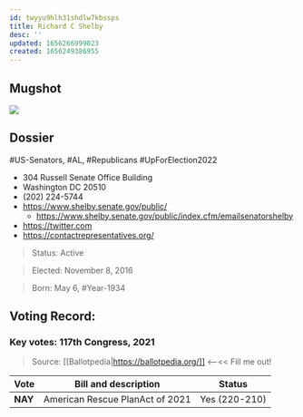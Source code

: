 ```yaml
---
id: twyyu9hlh31shdlw7kbssps
title: Richard C Shelby
desc: ''
updated: 1656266999023
created: 1656249386955
---
```


## Mugshot

![](/assets/images/2022-06-26-08-34-27.png)

## Dossier

#US-Senators, #AL, #Republicans #UpForElection2022

- 304 Russell Senate Office Building
- Washington DC 20510
- (202) 224-5744
- https://www.shelby.senate.gov/public/
  - https://www.shelby.senate.gov/public/index.cfm/emailsenatorshelby
- https://twitter.com
- https://contactrepresentatives.org/

> Status: Active

> Elected: November 8, 2016

> Born: May 6, #Year-1934

## Voting Record:

### Key votes: 117th Congress, 2021

> Source: [[Ballotpedia|https://ballotpedia.org/]] <--<< Fill me out!

| Vote    | Bill and description            | Status        |
| ------- | ------------------------------- | ------------- |
| **NAY** | American Rescue PlanAct of 2021 | Yes (220-210) |
